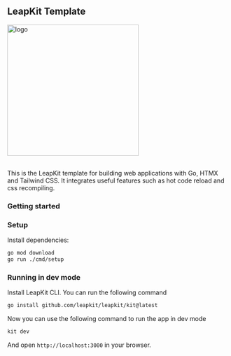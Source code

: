 ## LeapKit Template

<img width="300" alt="logo" src="https://leapkit.dev/assets/logo.svg">
<br><br>

This is the  LeapKit template for building web applications with Go, HTMX and Tailwind CSS. It integrates useful features such as hot code reload and css recompiling.

### Getting started


### Setup

Install dependencies:

```sh
go mod download
go run ./cmd/setup
```

### Running in dev mode

Install LeapKit CLI. You can run the following command
```bash
go install github.com/leapkit/leapkit/kit@latest
```

Now you can use the following command to run the app in dev mode

```bash
kit dev
```

And open `http://localhost:3000` in your browser.
